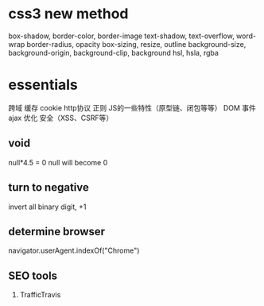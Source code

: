 # css3 new method
box-shadow, border-color, border-image
text-shadow, text-overflow, word-wrap
border-radius, opacity
box-sizing, resize, outline
background-size, background-origin, background-clip, background
hsl, hsla, rgba


# essentials
跨域
缓存
cookie
http协议
正则
JS的一些特性（原型链、闭包等等）
DOM
事件
ajax
优化
安全（XSS、CSRF等）


## void
null*4.5 = 0
  null will become 0

## turn to negative
invert all binary digit, +1  

## determine browser
navigator.userAgent.indexOf("Chrome")

## SEO tools
1. TrafficTravis







